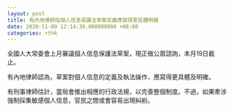 ```yaml
---
layout: post
title: 有內地律師指個人信息保護法草案定義應寫得更具體明確
date: 2020-11-09 12:14:39.000000000 +08:00
categories: rthk
---
```


全國人大常委會上月審議個人信息保護法草案，現正做公眾諮詢，本月19日截止。

有內地律師認為，草案對個人信息的定義及執法操作，應寫得更具體及明確。

有刑事律師估計，當局會推出相應的行政法規，以完善整個制度。不過，如果牽涉強制採集敏感個人信息，官民之間或會容易出現糾紛。
